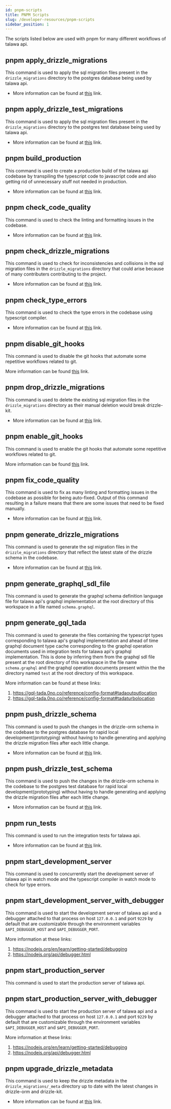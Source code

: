 ```yaml
---
id: pnpm-scripts
title: PNPM Scripts
slug: /developer-resources/pnpm-scripts
sidebar_position: 1
---
```


The scripts listed below are used with pnpm for many different workflows of talawa api.

## pnpm apply_drizzle_migrations

This command is used to apply the sql migration files present in the `drizzle_migrations` directory to the postgres database being used by talawa api.

- More information can be found at [this](https://orm.drizzle.team/kit-docs/commands#apply-migrations) link.

## pnpm apply_drizzle_test_migrations

This command is used to apply the sql migration files present in the `drizzle_migrations` directory to the postgres test database being used by talawa api.

- More information can be found at [this](https://orm.drizzle.team/kit-docs/commands#apply-migrations) link.

## pnpm build_production

This command is used to create a production build of the talawa api codebase by transpiling the typescript code to javascript code and also getting rid of unnecessary stuff not needed in production.

- More information can be found at [this](https://swc.rs/docs/usage/cli) link.

## pnpm check_code_quality

This command is used to check the linting and formatting issues in the codebase.

- More information can be found at [this](https://biomejs.dev/reference/cli/#biome-check) link.

## pnpm check_drizzle_migrations

This command is used to check for inconsistencies and collisions in the sql migration files in the `drizzle_migrations` directory that could arise because of many contributers contributing to the project.

- More information can be found at [this](https://orm.drizzle.team/kit-docs/commands#check) link.

## pnpm check_type_errors

This command is used to check the type errors in the codebase using typescript compiler.

- More information can be found at [this](https://www.typescriptlang.org/docs/handbook/compiler-options.html#using-the-cli) link.

## pnpm disable_git_hooks

This command is used to disable the git hooks that automate some repetitive workflows related to git.

More information can be found [this](https://evilmartians.github.io/lefthook/usage/commands.html?highlight=lefthook%20uninstall#lefthook-uninstall) link.

## pnpm drop_drizzle_migrations

This command is used to delete the existing sql migration files in the `drizzle_migrations` directory as their manual deletion would break drizzle-kit.

- More information can be found at [this](https://orm.drizzle.team/kit-docs/commands#drop-migration) link.

## pnpm enable_git_hooks

This command is used to enable the git hooks that automate some repetitive workflows related to git.

More information can be found [this](https://evilmartians.github.io/lefthook/usage/commands.html?highlight=lefthook%20install#lefthook-install) link.

## pnpm fix_code_quality

This command is used to fix as many linting and formatting issues in the codebase as possible for being auto-fixed. Output of this command resulting in a failure means that there are some issues that need to be fixed manually.

- More information can be found at [this](https://biomejs.dev/reference/cli/#biome-check) link.

## pnpm generate_drizzle_migrations

This command is used to generate the sql migration files in the `drizzle_migrations` directory that reflect the latest state of the drizzle schema in the codebase.

- More information can be found at [this](https://orm.drizzle.team/kit-docs/commands#generate-migrations) link.

## pnpm generate_graphql_sdl_file

This command is used to generate the graphql schema definition language file for talawa api's graphql implementation at the root directory of this workspace in a file named `schema.graphql`.

## pnpm generate_gql_tada

This command is used to generate the files containing the typescript types corresponding to talawa api's graphql implementation and ahead of time graphql document type cache corresponding to the graphql operation documents used in integration tests for talawa api's graphql implementation. This is done by inferring them from the graphql sdl file present at the root directory of this workspace in the file name `schema.graphql` and the graphql operation documents present within the the directory named `test` at the root directory of this workspace.

More information can be found at these links:

1. https://gql-tada.0no.co/reference/config-format#tadaoutputlocation
2. https://gql-tada.0no.co/reference/config-format#tadaturbolocation

## pnpm push_drizzle_schema

This command is used to push the changes in the drizzle-orm schema in the codebase to the postgres database for rapid local development(prototyping) without having to handle generating and applying the drizzle migration files after each little change.

- More information can be found at [this](https://orm.drizzle.team/kit-docs/commands#apply-migrations) link.

## pnpm push_drizzle_test_schema

This command is used to push the changes in the drizzle-orm schema in the codebase to the postgres test database for rapid local development(prototyping) without having to handle generating and applying the drizzle migration files after each little change.

- More information can be found at [this](https://orm.drizzle.team/kit-docs/commands#apply-migrations) link.

## pnpm run_tests

This command is used to run the integration tests for talawa api.

- More information can be found at [this](https://vitest.dev/) link.

## pnpm start_development_server

This command is used to concurrently start the development server of talawa api in watch mode and the typescript compiler in watch mode to check for type errors.

## pnpm start_development_server_with_debugger

This command is used to start the development server of talawa api and a debugger attached to that process on host `127.0.0.1` and port `9229` by default that are customizable through the environment variables `$API_DEBUGGER_HOST` and `$API_DEBUGGER_PORT`.

More information at these links:

1. https://nodejs.org/en/learn/getting-started/debugging
2. https://nodejs.org/api/debugger.html

## pnpm start_production_server

This command is used to start the production server of talawa api.

## pnpm start_production_server_with_debugger

This command is used to start the production server of talawa api and a debugger attached to that process on host `127.0.0.1` and port `9229` by default that are customizable through the environment variables `$API_DEBUGGER_HOST` and `$API_DEBUGGER_PORT`.

More information at these links:

1. https://nodejs.org/en/learn/getting-started/debugging
2. https://nodejs.org/api/debugger.html

## pnpm upgrade_drizzle_metadata

This command is used to keep the drizzle metadata in the `drizzle_migrations/_meta` directory up to date with the latest changes in drizzle-orm and drizzle-kit.

- More information can be found at [this](https://orm.drizzle.team/kit-docs/commands#maintain-stale-metadata) link.
